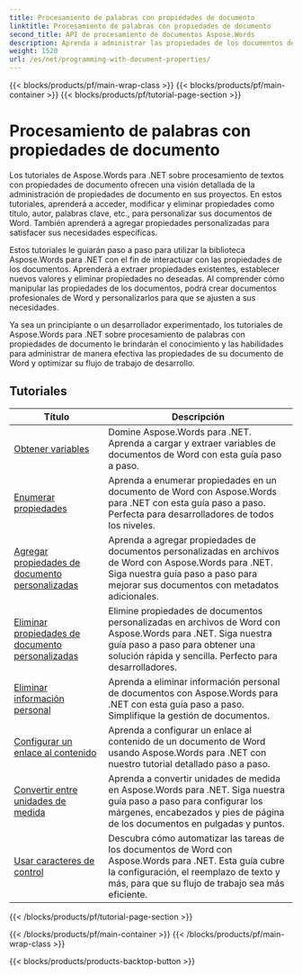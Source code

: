 ```yaml
---
title: Procesamiento de palabras con propiedades de documento
linktitle: Procesamiento de palabras con propiedades de documento
second_title: API de procesamiento de documentos Aspose.Words
description: Aprenda a administrar las propiedades de los documentos de Word con Aspose.Words para .NET. Los tutoriales le muestran las distintas funciones, como la lectura y escritura de propiedades y la personalización de las propiedades predeterminadas.
weight: 1520
url: /es/net/programming-with-document-properties/
---
```


{{< blocks/products/pf/main-wrap-class >}}
{{< blocks/products/pf/main-container >}}
{{< blocks/products/pf/tutorial-page-section >}}

# Procesamiento de palabras con propiedades de documento

Los tutoriales de Aspose.Words para .NET sobre procesamiento de textos con propiedades de documento ofrecen una visión detallada de la administración de propiedades de documento en sus proyectos. En estos tutoriales, aprenderá a acceder, modificar y eliminar propiedades como título, autor, palabras clave, etc., para personalizar sus documentos de Word. También aprenderá a agregar propiedades personalizadas para satisfacer sus necesidades específicas.

Estos tutoriales le guiarán paso a paso para utilizar la biblioteca Aspose.Words para .NET con el fin de interactuar con las propiedades de los documentos. Aprenderá a extraer propiedades existentes, establecer nuevos valores y eliminar propiedades no deseadas. Al comprender cómo manipular las propiedades de los documentos, podrá crear documentos profesionales de Word y personalizarlos para que se ajusten a sus necesidades.

Ya sea un principiante o un desarrollador experimentado, los tutoriales de Aspose.Words para .NET sobre procesamiento de palabras con propiedades de documento le brindarán el conocimiento y las habilidades para administrar de manera efectiva las propiedades de su documento de Word y optimizar su flujo de trabajo de desarrollo.

 ## Tutoriales
| Título | Descripción |
| --- | --- |
| [Obtener variables](./get-variables/) | Domine Aspose.Words para .NET. Aprenda a cargar y extraer variables de documentos de Word con esta guía paso a paso. |
| [Enumerar propiedades](./enumerate-properties/) | Aprenda a enumerar propiedades en un documento de Word con Aspose.Words para .NET con esta guía paso a paso. Perfecta para desarrolladores de todos los niveles. |
| [Agregar propiedades de documento personalizadas](./add-custom-document-properties/) | Aprenda a agregar propiedades de documentos personalizadas en archivos de Word con Aspose.Words para .NET. Siga nuestra guía paso a paso para mejorar sus documentos con metadatos adicionales. |
| [Eliminar propiedades de documento personalizadas](./remove-custom-document-properties/) | Elimine propiedades de documentos personalizadas en archivos de Word con Aspose.Words para .NET. Siga nuestra guía paso a paso para obtener una solución rápida y sencilla. Perfecto para desarrolladores. |
| [Eliminar información personal](./remove-personal-information/) | Aprenda a eliminar información personal de documentos con Aspose.Words para .NET con esta guía paso a paso. Simplifique la gestión de documentos. |
| [Configurar un enlace al contenido](./configuring-link-to-content/) | Aprenda a configurar un enlace al contenido de un documento de Word usando Aspose.Words para .NET con nuestro tutorial detallado paso a paso. |
| [Convertir entre unidades de medida](./convert-between-measurement-units/) | Aprenda a convertir unidades de medida en Aspose.Words para .NET. Siga nuestra guía paso a paso para configurar los márgenes, encabezados y pies de página de los documentos en pulgadas y puntos. |
| [Usar caracteres de control](./use-control-characters/) | Descubra cómo automatizar las tareas de los documentos de Word con Aspose.Words para .NET. Esta guía cubre la configuración, el reemplazo de texto y más, para que su flujo de trabajo sea más eficiente. |
{{< /blocks/products/pf/tutorial-page-section >}}

{{< /blocks/products/pf/main-container >}}
{{< /blocks/products/pf/main-wrap-class >}}

{{< blocks/products/products-backtop-button >}}
